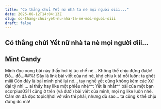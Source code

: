 ```yaml
---
title: "Có thằng chửi Yết nữ nhà ta nè mọi người ơiii..."
date: 2025-06-12T14:04:13Z
slug: co-thang-chui-yet-nu-nha-ta-ne-moi-nguoi-oiii
draft: false
---
```


## Có thằng chửi Yết nữ nhà ta nè mọi người ơiii...

## Mint Candy

Mình đọc xong bài này thấy hơi bị ức chế nè... Không thể chịu đựng được! Đồ... đồ...#$%!&^*&%$#%!
Đây là link bài viết của nó nè, khó chịu k tả nổi luôn:
ta ghét miiii
Còn đây là bài mình phê lại nó... tay nghề yết cũng không kém các Xử đại tỷ nhỉ ... ai thấy hay like một phiếu nhé^^:
Yết là nhất^^
bài của một bạn scorpius0311 cũng ở trên (và dưới) bài viết của mình, mọi ng like luôn nhé.
Cảm ơn đã đọc topic!(hơi vớ vẩn thì phải, nhưng dù sao... ta cũng k thể chịu đựng dc mà!